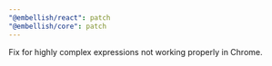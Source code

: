 ```yaml
---
"@embellish/react": patch
"@embellish/core": patch
---
```


Fix for highly complex expressions not working properly in Chrome.
